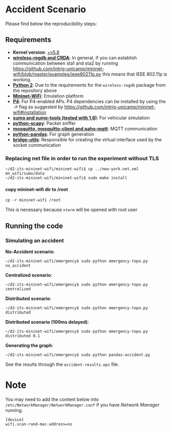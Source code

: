 # Accident Scenario

Please find below the reproducibility steps:

## Requirements 
- **Kernel version**: [+v5.8](https://github.com/torvalds/linux/tree/v5.8)
- **[wireless-regdb and CRDA](https://mininet-wifi.github.io/80211p/)**: In general, if you can establish communication between sta1 and sta2 by running https://github.com/intrig-unicamp/mininet-wifi/blob/master/examples/ieee80211p.py this means that IEEE 802.11p is working.
- **[Python 2](https://www.python.org/download/releases/2.0/)**: Due to the requirements for the `wireless-regdb` package from the repository above 
- **[Mininet-WiFi](https://github.com/intrig-unicamp/mininet-wifi)**: Emulation platform  
- **[P4](https://opennetworking.org/p4/)**: For P4-enabled APs. P4 dependencies can be installed by using the `-P` flag as suggested by https://github.com/intrig-unicamp/mininet-wifi#installation
- **[sumo and sumo-tools (tested with 1.6)](https://www.eclipse.org/sumo/)**: For vehicular simulation
- **[python-scapy](https://scapy.net/)**: Packet sniffer
- **[mosquitto, mosquitto-client and paho-mqtt](https://mosquitto.org/)**: MQTT communication
- **[python-pandas](https://pandas.pydata.org/)**: For graph generation 
- **[bridge-utils](https://wiki.debian.org/BridgeNetworkConnections)**: Responsible for creating the virtual interface used by the socket communication
  

### Replacing net file in order to run the experiment without TLS

```
~/d2-its-mininet-wifi/mininet-wifi$ cp ../new-york.net.xml mn_wifi/sumo/data
~/d2-its-mininet-wifi/mininet-wifi$ sudo make install
``` 

#### copy mininet-wifi dir to /root
`cp -r mininet-wifi /root`  

This is necessary because `xterm` will be opened with root user


## Running the code   
###  Simulating an accident
**No-Accident scenario**:    
```
~/d2-its-mininet-wifi/emergency$ sudo python emergency-topo.py no_accident
```

**Centralized scenario**:    
```
~/d2-its-mininet-wifi/emergency$ sudo python emergency-topo.py centralized
```

**Distributed scenario**:
```
~/d2-its-mininet-wifi/emergency$ sudo python emergency-topo.py distributed
```

**Distributed scenario (100ms delayed)**:
```
~/d2-its-mininet-wifi/emergency$ sudo python emergency-topo.py distributed 0.1
```

**Generating the graph**:
```
~/d2-its-mininet-wifi/emergency$ sudo python pandas-accident.py   
```

See the results through the `accident-results.eps` file.

# Note
You may need to add the content below into `/etc/NetworkManager/NetworkManager.conf` if you have _Network Manager_ running.

```
[device]
wifi.scan-rand-mac-address=no
```
